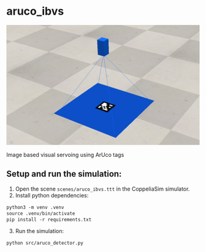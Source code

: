 # aruco_ibvs

![ArUco IBVS](aruco_ibvs.png)

Image based visual servoing using ArUco tags

## Setup and run the simulation:

1. Open the scene `scenes/aruco_ibvs.ttt` in the CoppeliaSim simulator.
2. Install python dependencies:

```console
python3 -m venv .venv
source .venv/bin/activate
pip install -r requirements.txt
```

3. Run the simulation:

```console
python src/aruco_detector.py
```
